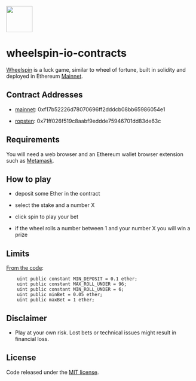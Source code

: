 <a href="https://wheelspin.io"><img src="https://raw.githubusercontent.com/wheelspinio/wheelspin-io-contracts/master/logo_512.png" height="70"></a>

# wheelspin-io-contracts

[Wheelspin](https://wheelspin.io) is a luck game, similar to wheel of fortune, built in solidity and deployed in Ethereum [Mainnet](https://blockscout.com/eth/mainnet/).

## Contract Addresses

- [mainnet](https://etherscan.io/address/0xf17b52226d78070696ff2dddcb08bb65986054e1): 0xf17b52226d78070696ff2dddcb08bb65986054e1

- [ropsten](https://ropsten.etherscan.io/address/0x71ff026f519c8aabf9eddde75946701dd83de63c): 0x71ff026f519c8aabf9eddde75946701dd83de63c

## Requirements

You will need a web browser and an Ethereum wallet browser extension such as [Metamask](https://metamask.io/).

## How to play

- deposit some Ether in the contract

- select the stake and a number X

- click spin to play your bet

- if the wheel rolls a number between 1 and your number X you will win a prize

## Limits

[From the code](https://github.com/wheelspinio/wheelspin-io-contracts/blob/master/Gamble.sol#L12):

```
    uint public constant MIN_DEPOSIT = 0.1 ether;
    uint public constant MAX_ROLL_UNDER = 96;
    uint public constant MIN_ROLL_UNDER = 6;
    uint public minBet = 0.05 ether;
    uint public maxBet = 1 ether;
```

## Disclaimer

- Play at your own risk. Lost bets or technical issues might result in financial loss.

## License

Code released under the [MIT license](./LICENSE).

